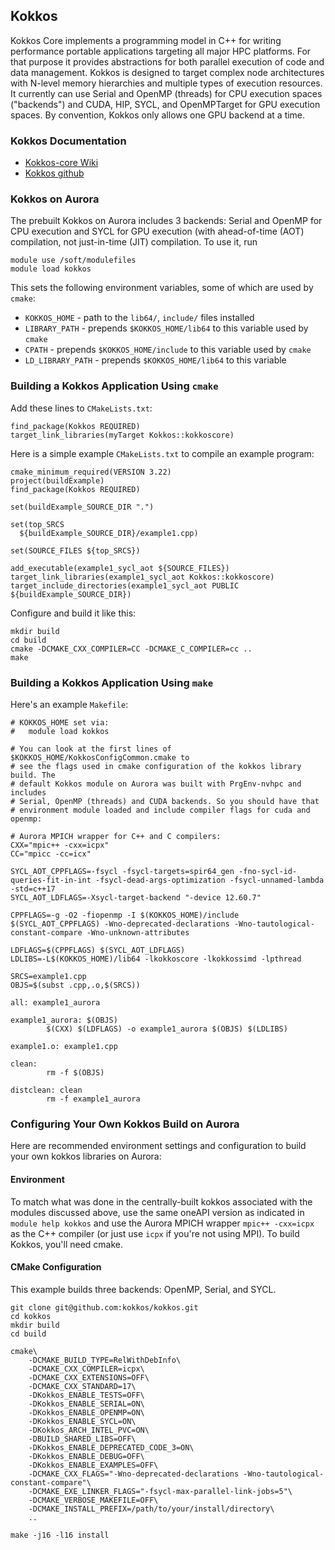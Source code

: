 ## Kokkos

Kokkos Core implements a programming model in C++ for writing performance
portable applications targeting all major HPC platforms. For that purpose it
provides abstractions for both parallel execution of code and data
management. Kokkos is designed to target complex node architectures with
N-level memory hierarchies and multiple types of execution resources. It
currently can use Serial and OpenMP (threads) for CPU execution spaces
("backends") and CUDA, HIP, SYCL, and OpenMPTarget for GPU execution
spaces. By convention, Kokkos only allows one GPU backend at a time.

### Kokkos Documentation

* [Kokkos-core Wiki](https://kokkos.github.io/kokkos-core-wiki/)
* [Kokkos github](https://github.com/kokkos/kokkos)

### Kokkos on Aurora

The prebuilt Kokkos on Aurora includes 3 backends: Serial and OpenMP for CPU
execution and SYCL for GPU execution (with ahead-of-time (AOT) compilation,
not just-in-time (JIT) compilation. To use it, run

```
module use /soft/modulefiles
module load kokkos
```
This sets the following environment variables, some of which are used by
`cmake`:

* `KOKKOS_HOME` - path to the `lib64/`, `include/` files installed
* `LIBRARY_PATH` - prepends `$KOKKOS_HOME/lib64` to this variable used by `cmake`
* `CPATH` - prepends `$KOKKOS_HOME/include` to this variable used by `cmake`
* `LD_LIBRARY_PATH` - prepends `$KOKKOS_HOME/lib64` to this variable


### Building a Kokkos Application Using `cmake`

Add these lines to `CMakeLists.txt`:

```
find_package(Kokkos REQUIRED)
target_link_libraries(myTarget Kokkos::kokkoscore)
```

Here is a simple example `CMakeLists.txt` to compile an example program:

```
cmake_minimum_required(VERSION 3.22)
project(buildExample)
find_package(Kokkos REQUIRED)

set(buildExample_SOURCE_DIR ".")

set(top_SRCS
  ${buildExample_SOURCE_DIR}/example1.cpp)

set(SOURCE_FILES ${top_SRCS})

add_executable(example1_sycl_aot ${SOURCE_FILES})
target_link_libraries(example1_sycl_aot Kokkos::kokkoscore)
target_include_directories(example1_sycl_aot PUBLIC ${buildExample_SOURCE_DIR})
```

Configure and build it like this:

```
mkdir build
cd build
cmake -DCMAKE_CXX_COMPILER=CC -DCMAKE_C_COMPILER=cc ..
make
```

### Building a Kokkos Application Using `make`

Here's an example `Makefile`:

```
# KOKKOS_HOME set via:
#   module load kokkos

# You can look at the first lines of $KOKKOS_HOME/KokkosConfigCommon.cmake to
# see the flags used in cmake configuration of the kokkos library build. The
# default Kokkos module on Aurora was built with PrgEnv-nvhpc and includes
# Serial, OpenMP (threads) and CUDA backends. So you should have that
# environment module loaded and include compiler flags for cuda and openmp:

# Aurora MPICH wrapper for C++ and C compilers:
CXX="mpic++ -cxx=icpx"
CC="mpicc -cc=icx"

SYCL_AOT_CPPFLAGS=-fsycl -fsycl-targets=spir64_gen -fno-sycl-id-queries-fit-in-int -fsycl-dead-args-optimization -fsycl-unnamed-lambda -std=c++17
SYCL_AOT_LDFLAGS=-Xsycl-target-backend "-device 12.60.7"

CPPFLAGS=-g -O2 -fiopenmp -I $(KOKKOS_HOME)/include $(SYCL_AOT_CPPFLAGS) -Wno-deprecated-declarations -Wno-tautological-constant-compare -Wno-unknown-attributes

LDFLAGS=$(CPPFLAGS) $(SYCL_AOT_LDFLAGS)
LDLIBS=-L$(KOKKOS_HOME)/lib64 -lkokkoscore -lkokkossimd -lpthread

SRCS=example1.cpp
OBJS=$(subst .cpp,.o,$(SRCS))

all: example1_aurora

example1_aurora: $(OBJS)
        $(CXX) $(LDFLAGS) -o example1_aurora $(OBJS) $(LDLIBS)

example1.o: example1.cpp

clean:
        rm -f $(OBJS)

distclean: clean
        rm -f example1_aurora
```


### Configuring Your Own Kokkos Build on Aurora

Here are recommended environment settings and configuration to build your own
kokkos libraries on Aurora:

#### Environment

To match what was done in the centrally-built kokkos associated with the
modules discussed above, use the same oneAPI version as indicated in `module
help kokkos` and use the Aurora MPICH wrapper `mpic++ -cxx=icpx` as the C++
compiler (or just use `icpx` if you're not using MPI). To build Kokkos, you'll need cmake.


#### CMake Configuration

This example builds three backends: OpenMP, Serial, and SYCL.

```
git clone git@github.com:kokkos/kokkos.git
cd kokkos
mkdir build
cd build

cmake\
    -DCMAKE_BUILD_TYPE=RelWithDebInfo\
    -DCMAKE_CXX_COMPILER=icpx\
    -DCMAKE_CXX_EXTENSIONS=OFF\
    -DCMAKE_CXX_STANDARD=17\
    -DKokkos_ENABLE_TESTS=OFF\
    -DKokkos_ENABLE_SERIAL=ON\
    -DKokkos_ENABLE_OPENMP=ON\
    -DKokkos_ENABLE_SYCL=ON\
    -DKokkos_ARCH_INTEL_PVC=ON\
    -DBUILD_SHARED_LIBS=OFF\
    -DKokkos_ENABLE_DEPRECATED_CODE_3=ON\
    -DKokkos_ENABLE_DEBUG=OFF\
    -DKokkos_ENABLE_EXAMPLES=OFF\
    -DCMAKE_CXX_FLAGS="-Wno-deprecated-declarations -Wno-tautological-constant-compare"\
    -DCMAKE_EXE_LINKER_FLAGS="-fsycl-max-parallel-link-jobs=5"\
    -DCMAKE_VERBOSE_MAKEFILE=OFF\
    -DCMAKE_INSTALL_PREFIX=/path/to/your/install/directory\
    ..

make -j16 -l16 install
```

